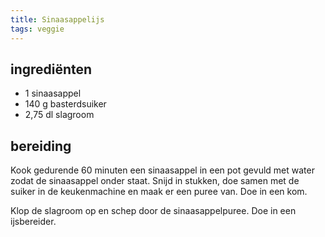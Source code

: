```yaml
---
title: Sinaasappelijs
tags: veggie
---
```


## ingrediënten
* 1 sinaasappel
* 140 g basterdsuiker
* 2,75 dl slagroom

## bereiding
Kook gedurende 60 minuten een sinaasappel in een pot gevuld met water zodat de sinaasappel onder staat. Snijd in stukken, doe samen met de suiker in de keukenmachine en maak er een puree van. Doe in een kom.

Klop de slagroom op en schep door de sinaasappelpuree. Doe in een ijsbereider.

